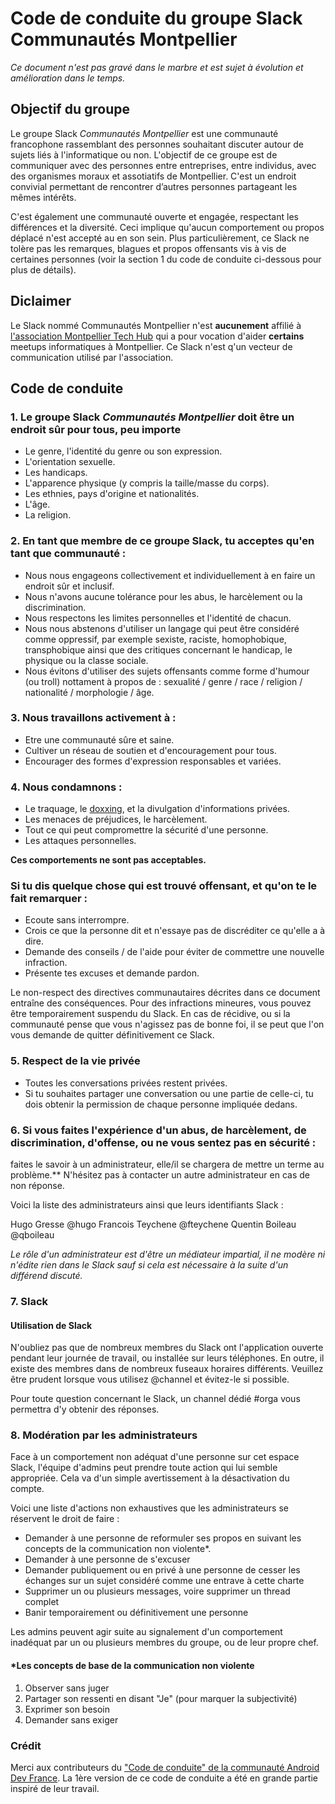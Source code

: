 # Code de conduite du groupe Slack Communautés Montpellier

*Ce document n'est pas gravé dans le marbre et est sujet à évolution et amélioration dans le temps.*

## Objectif du groupe 

Le groupe Slack *Communautés Montpellier* est une communauté francophone rassemblant des personnes souhaitant discuter autour de sujets liés à l'informatique ou non. L'objectif de ce groupe est de communiquer avec des personnes entre entreprises, entre individus, avec des organismes moraux et assotiatifs de Montpellier. C'est un endroit convivial permettant de rencontrer d’autres personnes partageant les mêmes intérêts.

C'est également une communauté ouverte et engagée, respectant les différences et la diversité. Ceci implique qu'aucun comportement ou propos déplacé n'est accepté au en son sein. Plus particulièrement, ce Slack ne tolère pas les remarques, blagues et propos offensants vis à vis de certaines personnes (voir la section 1 du code de conduite ci-dessous pour plus de détails).

## Diclaimer

Le Slack nommé Communautés Montpellier n'est **aucunement** affilié à [l'association Montpellier Tech Hub](https://montpellier-techhub.org/) qui a pour vocation d'aider **certains** meetups informatiques à Montpellier. Ce Slack n'est q'un vecteur de communication utilisé par l'association. 

## Code de conduite

### 1. Le groupe Slack *Communautés Montpellier* doit être un endroit sûr pour tous, peu importe

* Le genre, l'identité du genre ou son expression.
* L'orientation sexuelle.
* Les handicaps.
* L'apparence physique (y compris la taille/masse du corps).
* Les ethnies, pays d'origine et nationalités.
* L'âge.
* La religion.

### 2. En tant que membre de ce groupe Slack, tu acceptes qu'en tant que communauté :

* Nous nous engageons collectivement et individuellement à en faire un endroit sûr et inclusif. 
* Nous n'avons aucune tolérance pour les abus, le harcèlement ou la discrimination.
* Nous respectons les limites personnelles et l'identité de chacun.
* Nous nous abstenons d'utiliser un langage qui peut être considéré comme oppressif, par exemple sexiste, raciste, homophobique, transphobique ainsi que des critiques concernant le handicap, le physique ou la classe sociale.
* Nous évitons d'utiliser des sujets offensants comme forme d'humour (ou troll) nottament à propos de : sexualité / genre / race / religion / nationalité / morphologie / âge.

### 3. Nous travaillons activement à :

* Etre une communauté sûre et saine.
* Cultiver un réseau de soutien et d'encouragement pour tous.
* Encourager des formes d'expression responsables et variées.

### 4. Nous condamnons :

* Le traquage, le [doxxing](https://fr.wikipedia.org/wiki/Doxing), et la divulgation d'informations privées.
* Les menaces de préjudices, le harcèlement.
* Tout ce qui peut compromettre la sécurité d'une personne.
* Les attaques personnelles.

**Ces comportements ne sont pas acceptables.**

### Si tu dis quelque chose qui est trouvé offensant, et qu'on te le fait remarquer :

* Ecoute sans interrompre.
* Crois ce que la personne dit et n'essaye pas de discréditer ce qu'elle a à dire.
* Demande des conseils / de l'aide pour éviter de commettre une nouvelle infraction.
* Présente tes excuses et demande pardon.

Le non-respect des directives communautaires décrites dans ce document entraîne des conséquences. Pour des infractions mineures, vous pouvez être temporairement suspendu du Slack. En cas de récidive, ou si la communauté pense que vous n'agissez pas de bonne foi, il se peut que l'on vous demande de quitter définitivement ce Slack.

### 5. Respect de la vie privée

* Toutes les conversations privées restent privées.
* Si tu souhaites partager une conversation ou une partie de celle-ci, tu dois obtenir la permission de chaque personne impliquée dedans.

### 6. Si vous faites l'expérience d'un abus, de harcèlement, de discrimination, d'offense, ou ne vous sentez pas en sécurité :
faites le savoir à un administrateur, elle/il se chargera de mettre un terme au problème.**
N'hésitez pas à contacter un autre administrateur en cas de non réponse.

Voici la liste des administrateurs ainsi que leurs identifiants Slack :

Hugo Gresse @hugo
Francois Teychene @fteychene
Quentin Boileau @qboileau

*Le rôle d'un administrateur est d'être un médiateur impartial, il ne modère ni n'édite rien dans le Slack sauf si cela est nécessaire à la suite d'un différend discuté.*

### 7. Slack

#### Utilisation de Slack

N'oubliez pas que de nombreux membres du Slack ont l'application ouverte pendant leur journée de travail, ou installée sur leurs téléphones. En outre, il existe des membres dans de nombreux fuseaux horaires différents. Veuillez être prudent lorsque vous utilisez @channel et évitez-le si possible.

Pour toute question concernant le Slack, un channel dédié #orga vous permettra d'y obtenir des réponses.

### 8. Modération par les administrateurs

Face à un comportement non adéquat d'une personne sur cet espace Slack, l'équipe d'admins peut prendre toute action qui lui semble appropriée.
Cela va d'un simple avertissement à la désactivation du compte.

Voici une liste d'actions non exhaustives que les administrateurs se réservent le droit de faire : 
* Demander à une personne de reformuler ses propos en suivant les concepts de la communication non violente*.
* Demander à une personne de s'excuser
* Demander publiquement ou en privé à une personne de cesser les échanges sur un sujet considéré comme une entrave à cette charte
* Supprimer un ou plusieurs messages, voire supprimer un thread complet
* Banir temporairement ou définitivement une personne

Les admins peuvent agir suite au signalement d'un comportement inadéquat par un ou plusieurs membres du groupe, ou de leur propre chef.

#### \*Les concepts de base de la communication non violente

1. Observer sans juger
2. Partager son ressenti en disant "Je" (pour marquer la subjectivité)
3. Exprimer son besoin
4. Demander sans exiger


### Crédit

Merci aux contributeurs du ["Code de conduite" de la communauté Android Dev France](https://github.com/Android-Dev-FR/Code_de_conduite_Slack_Android_Dev_FR).
La 1ère version de ce code de conduite a été en grande partie inspiré de leur travail.
